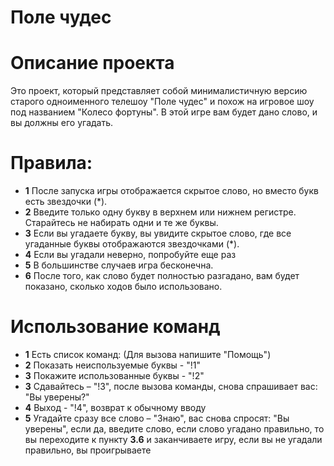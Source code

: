 # Поле чудес

# Описание проекта
Это проект, который представляет собой минималистичную версию старого одноименного телешоу "Поле чудес" и похож на игровое шоу под названием "Колесо фортуны". В этой игре вам будет дано слово, и вы должны его угадать.

# Правила:
- **1** После запуска игры отображается скрытое слово, но вместо букв есть звездочки (*).
- **2** Введите только одну букву в верхнем или нижнем регистре. Старайтесь не набирать одни и те же буквы.
- **3** Если вы угадаете букву, вы увидите скрытое слово, где все угаданные буквы отображаются звездочками (*).
- **4** Если вы угадали неверно, попробуйте еще раз
- **5** В большинстве случаев игра бесконечна.
- **6** После того, как слово будет полностью разгадано, вам будет показано, сколько ходов было использовано.

# Использование команд
- **1** Есть список команд: (Для вызова напишите "Помощь")
- **2** Показать неиспользуемые буквы - "!1"
- **3** Покажите использованные буквы - "!2"
- **3** Сдавайтесь – "!3", после вызова команды, снова спрашивает вас: "Вы уверены?"
- **4** Выход - "!4", возврат к обычному вводу
- **5** Угадайте сразу все слово – "Знаю", вас снова спросят: "Вы уверены", если да, введите слово, если слово угадано правильно, то вы переходите к пункту **3.6** и заканчиваете игру, если вы не угадали правильно, вы проигрываете

